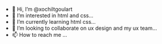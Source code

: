 - 👋 Hi, I’m @xochiltgoulart
- 👀 I’m interested in html and css...
- 🌱 I’m currently learning html css...
- 💞️ I’m looking to collaborate on ux design and my ux team...
- 📫 How to reach me ...

<!---
xochiltgoulart/xochiltgoulart is a ✨ special ✨ repository because its `README.md` (this file) appears on your GitHub profile.
You can click the Preview link to take a look at your changes.
--->
